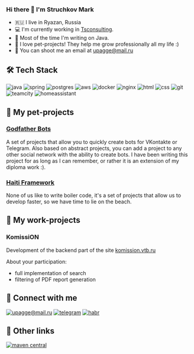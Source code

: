 ### Hi there 👋 I'm Struchkov Mark

* 🇷🇺 I live in Ryazan, Russia
* 💻 I'm currently working in [Tsconsulting](http://www.tsconsulting.com/).
* :robot: Most of the time I'm writing on Java.
* :rocket: I love pet-projects! They help me grow professionally all my life :)
* :email: You can shoot me an email at upagge@mail.ru


## 🛠 Tech Stack

![java](https://img.shields.io/badge/java%20-%23CC0000.svg?&style=for-the-badge&logo=java&logoColor=white) ![spring](https://img.shields.io/badge/spring%20-%2342B029.svg?&style=for-the-badge&logo=spring&logoColor=white) ![postgres](https://img.shields.io/badge/postgres-%23316192.svg?&style=for-the-badge&logo=postgresql&logoColor=white) ![aws](https://img.shields.io/badge/AWS%20-%23FF9900.svg?&style=for-the-badge&logo=amazon-aws&logoColor=white)  ![docker](https://img.shields.io/badge/docker%20-%23326ce5.svg?&style=for-the-badge&logo=docker&logoColor=white) ![nginx](https://img.shields.io/badge/nginx%20-%2342B029.svg?&style=for-the-badge&logo=nginx&logoColor=white) ![html](https://img.shields.io/badge/html%20-%23E34F26.svg?&style=for-the-badge&logo=html5&logoColor=white) ![css](https://img.shields.io/badge/css%20-%231572B6.svg?&style=for-the-badge&logo=css3&logoColor=white) ![git](https://img.shields.io/badge/git%20-%23F05033.svg?&style=for-the-badge&logo=git&logoColor=white) ![teamcity](https://img.shields.io/badge/teamcity%20-%232671E5.svg?&style=for-the-badge&logo=JetBrains&logoColor=white) ![homeassistant](https://img.shields.io/badge/homeassistant%20-%2341BDF5.svg?&style=for-the-badge&logo=home%20assistant&logoColor=white)

## 🐶 My pet-projects

### [Godfather Bots](https://github.com/Godfather-Bots)
A set of projects that allow you to quickly create bots for VKontakte or Telegram. Also based on abstract projects, you can add a project to any other social network with the ability to create bots. I have been writing this project for as long as I can remember, or rather it is an extension of my diploma work :).

### [Haiti Framework](https://github.com/haiti-projects)
None of us like to write boiler code, it's a set of projects that allow us to develop faster, so we have time to lie on the beach.

## 💼 My work-projects

### KomissiON
Development of the backend part of the site [komission.vtb.ru](https://komission.vtb.ru)

About your participation: 
* full implementation of search
* filtering of PDF report generation
   
   
## 🤝 Connect with me
[![upagge@mail.ru](https://img.shields.io/badge/upagge@mail.ru%20-%23E62B1E.svg?&style=for-the-badge&logo=mail.ru&logoColor=white)](mailto:upagge@mail.ru) [![telegram](https://img.shields.io/badge/uPagge%20-%231DA1F2.svg?&style=for-the-badge&logo=Telegram&logoColor=white)](https://t.me/upagge)
[![habr](https://img.shields.io/badge/Career%20Habr%20-%2377A2B6.svg?&style=for-the-badge&logo=habr&logoColor=white)](https://career.habr.com/upagge)

## 🤝 Other links
[![maven central](https://img.shields.io/badge/Maven%20Central%20-%2300BFFF.svg?&style=for-the-badge&logo=apache%20maven&logoColor=white)](https://mvnrepository.com/search?q=sadtech)


